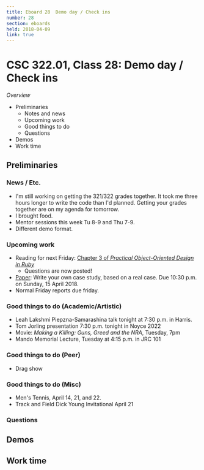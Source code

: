 ```yaml
---
title: Eboard 28  Demo day / Check ins
number: 28
section: eboards
held: 2018-04-09
link: true
---
```

CSC 322.01, Class 28:  Demo day / Check ins
===========================================

_Overview_

* Preliminaries
    * Notes and news
    * Upcoming work
    * Good things to do
    * Questions
* Demos
* Work time

Preliminaries
-------------

### News / Etc.

* I'm still working on getting the 321/322 grades together.  It took me
  three hours longer to write the code than I'd planned.  Getting your
  grades together are on my agenda for tomorrow.
* I brought food.
* Mentor sessions this week Tu 8-9 and Thu 7-9.
* Different demo format.

### Upcoming work

* Reading for next Friday: [Chapter 3 of _Practical Object-Oriented
  Design in Ruby_](../readings/poodr03)
    * Questions are now posted!
* [Paper](../assignments/paper): Write your own case study, based on a 
  real case.  Due 10:30 p.m. on Sunday, 15 April 2018.
* Normal Friday reports due friday.

### Good things to do (Academic/Artistic)

* Leah Lakshmi Piepzna-Samarashina talk tonight at 7:30 p.m. in Harris.
* Tom Jorling presentation 7:30 p.m. tonight in Noyce 2022
* Movie: _Making a Killing: Guns, Greed and the NRA_, Tuesday, 7pm
* Mando Memorial Lecture, Tuesday at 4:15 p.m. in JRC 101

### Good things to do (Peer)

* Drag show

### Good things to do (Misc)

* Men's Tennis, April 14, 21, and 22.
* Track and Field Dick Young Invitational April 21

### Questions

Demos
-----

Work time
---------

